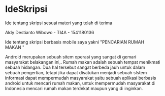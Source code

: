 # IdeSkripsi
Ide tentang skripsi sesuai materi yang telah di terima

Aldy Destianto Wibowo - TI4A - 1541180136

Ide tentang skripsi berbasis mobile saya yakni "PENCARIAN RUMAH MAKAN "

Android merupakan sebuah sitem operasi yang sangat di gemari masyarakat belakangan ini,.
Rumah makan adalah sebuah tempat menikmati sebuah hidangan. Dua hal tersebut sangat berbeda jauh
untuk dalam sebuah pengertian, tetapi jika dapat disatukan menjadi sebuah sIstem informasi dapat
mempermudah masyarakat yaitu sebuah aplikasi berbasis android untuk mencari rumah makan, untuk
mempermudah masyarakat di Indonesia mencari rumah makan terdekat maupun yang di inginkan. 

